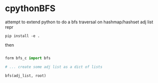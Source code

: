 # cpythonBFS
attempt to extend python to do a bfs traversal on hashmap/hashset adj list repr

    pip install -e .

then 


```python

form bfs_c import bfs

# ... create some adj list as a dict of lists

bfs(adj_list, root)

```

